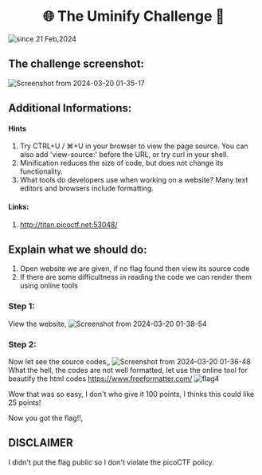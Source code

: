 <h1 align="center">🌐 The Uminify Challenge 🚩</h1>
<img src="https://komarev.com/ghpvc/?username=CTF-isaka&label=Bookmarklet&color=0e75b6&style=flat" align="center" alt="since 21 Feb,2024" />

## The challenge screenshot:
![Screenshot from 2024-03-20 01-35-17](https://github.com/isaka-james/picoCTFs-Solutions/assets/76619967/4f6a4613-942d-4823-b367-30e416e57e51)


## Additional Informations:
#### Hints
1. Try CTRL+U / ⌘+U in your browser to view the page source. You can also add 'view-source:' before the URL, or try curl <URL> in your shell.
2. Minification reduces the size of code, but does not change its functionality.
3. What tools do developers use when working on a website? Many text editors and browsers include formatting.

#### Links:
1. http://titan.picoctf.net:53048/

## Explain what we should do:
1. Open website we are given, if no flag found then view its source code
2. If there are some difficultness in reading the code we can render them using online tools

### Step 1:
View the website,
![Screenshot from 2024-03-20 01-38-54](https://github.com/isaka-james/picoCTFs-Solutions/assets/76619967/5b54ba61-bd23-4d1f-b078-d76f97ad8dd9)


### Step 2:
Now let see the source codes,,
![Screenshot from 2024-03-20 01-36-48](https://github.com/isaka-james/picoCTFs-Solutions/assets/76619967/cf634b71-2c64-40a0-b2e5-2995bb9e6874)
What the hell, the codes are not well formatted, let use the online tool for beautify the html codes https://www.freeformatter.com/
![flag4](https://github.com/isaka-james/picoCTFs-Solutions/assets/76619967/d12386d6-ad74-4804-8383-1b3207c5b94e)

Wow that was so easy, I don't who give it 100 points, I thinks this could like 25 points!






Now you got the flag!!,

## DISCLAIMER
I didn't put the flag public so I don't violate the picoCTF policy.





